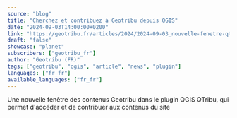 ```yaml
---
source: "blog"
title: "Cherchez et contribuez à Geotribu depuis QGIS"
date: "2024-09-03T14:00:00+0200"
link: "https://geotribu.fr/articles/2024/2024-09-03_nouvelle-fenetre-qtribu/?utm_source=rss-feed&utm_medium=RSS&utm_campaign=feed-syndication"
draft: "false"
showcase: "planet"
subscribers: ["geotribu_fr"]
author: "Geotribu (FR)"
tags: ["geotribu", "qgis", "article", "news", "plugin"]
languages: ["fr_fr"]
available_languages: ["fr_fr"]
---
```


Une nouvelle fenêtre des contenus Geotribu dans le plugin QGIS QTribu, qui permet d'accéder et de contribuer aux contenus du site
